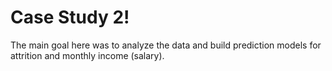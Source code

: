 # Case Study 2!
The main goal here was to analyze the data and build prediction models for attrition and monthly income (salary).
